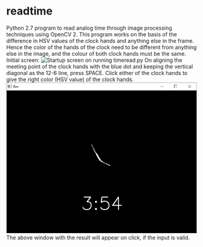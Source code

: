 # readtime
Python 2.7 program to read analog time through image processing techniques using OpenCV 2.
This program works on the basis of the difference in HSV values of the clock hands and anything else in the frame. Hence the color of the hands of the clock need to be different from anything else in the image, and the colour of both clock hands must be the same.
Initial screen:
![Startup screen on running timeread.py](https://raw.github.com/anishmrao/readtime/blob/master/timeread1.png)
On aligning the meeting point of the clock hands with the blue dot and keeping the vertical diagonal as the 12-6 line, press SPACE.
Click either of the clock hands to give the right color (HSV value) of the clock hands.
![Result window](/timeread2.png?raw=true)
The above window with the result will appear on click, if the input is valid.
